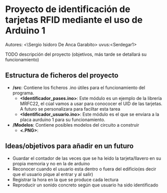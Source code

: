 # Proyecto de identificación de tarjetas RFID mediante el uso de Arduino 1

Autores: <\Sergio Isidoro De Anca Garabito\>   uvus:\<Serdegar1\>

TODO descripción del proyecto (objetivos, más tarde se detallará su funcionamiento)

## Estructura de ficheros del proyecto

* **/src**: Contiene los ficheros .ino útiles para el funcionamiento del programa.
  * **\<Identificador_pases.ino\>**: Este módulo es un ejemplo de la librería MRFC22, el cúal vamos a usar para conococer el UID de las tarjetas. A futuro se personalizara para faciltar esta tarea
  * **\<Identificador_usuario.ino\>**: Este módulo es el que se enviara a la placa aurduino 1 para su funcionamiento.
* **/Modelos**: Contiene posibles modelos del circuito a construir
    * **\<.PNG\>**: 

## Ideas/objetivos para añadir en un futuro
 * Guardar el contador de las veces que se ha leido la tarjeta/llavero en su propia memoria y no en la de arduino
 * Reconocer cuando el usuario esta dentro o fuera del edificio(es decir que el usuario pique al entrar y al salir)
 * Registrar la hora en la que se produce cada lectura
 * Reproducir un sonido concreto según que usuario ha sido identificado
